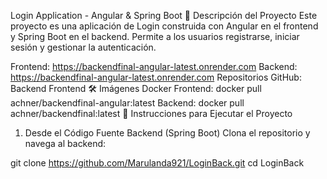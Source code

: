 Login Application - Angular & Spring Boot
📄 Descripción del Proyecto
Este proyecto es una aplicación de Login construida con Angular en el frontend y Spring Boot en el backend. Permite a los usuarios registrarse, iniciar sesión y gestionar la autenticación.

Frontend: https://backendfinal-angular-latest.onrender.com
Backend: https://backendfinal-angular-latest.onrender.com
Repositorios GitHub:
Backend
Frontend
🛠 Imágenes Docker
Frontend: docker pull achner/backendfinal-angular:latest
Backend: docker pull achner/backendfinal:latest
🚀 Instrucciones para Ejecutar el Proyecto
1. Desde el Código Fuente
Backend (Spring Boot)
Clona el repositorio y navega al backend:


git clone https://github.com/Marulanda921/LoginBack.git
cd LoginBack
